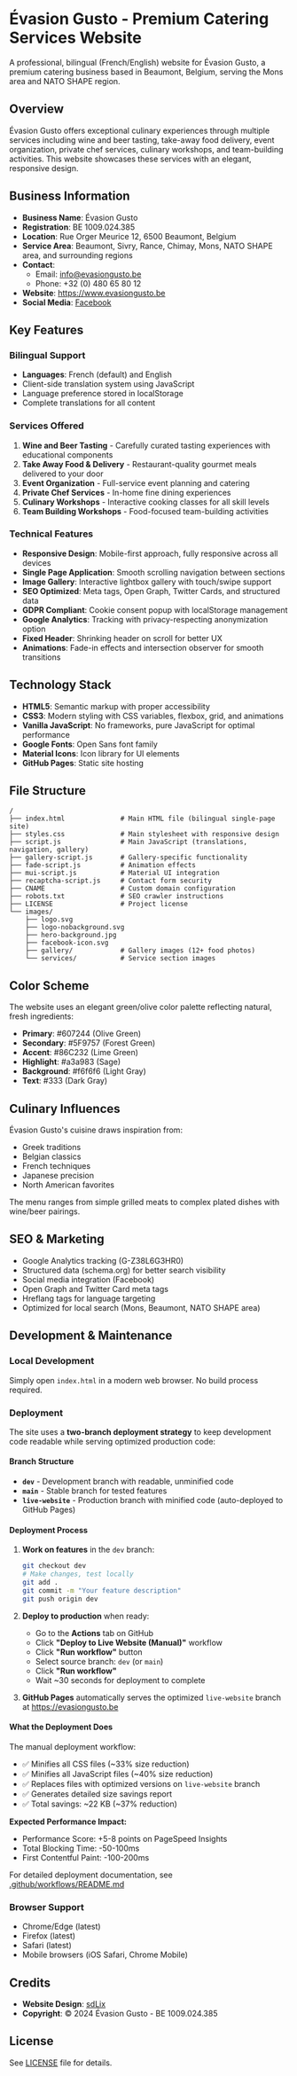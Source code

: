 # Évasion Gusto - Premium Catering Services Website

A professional, bilingual (French/English) website for Évasion Gusto, a premium catering business based in Beaumont, Belgium, serving the Mons area and NATO SHAPE region.

## Overview

Évasion Gusto offers exceptional culinary experiences through multiple services including wine and beer tasting, take-away food delivery, event organization, private chef services, culinary workshops, and team-building activities. This website showcases these services with an elegant, responsive design.

## Business Information

- **Business Name**: Évasion Gusto
- **Registration**: BE 1009.024.385
- **Location**: Rue Orger Meurice 12, 6500 Beaumont, Belgium
- **Service Area**: Beaumont, Sivry, Rance, Chimay, Mons, NATO SHAPE area, and surrounding regions
- **Contact**:
  - Email: info@evasiongusto.be
  - Phone: +32 (0) 480 65 80 12
- **Website**: https://www.evasiongusto.be
- **Social Media**: [Facebook](https://www.facebook.com/profile.php?id=61563989882231)

## Key Features

### Bilingual Support
- **Languages**: French (default) and English
- Client-side translation system using JavaScript
- Language preference stored in localStorage
- Complete translations for all content

### Services Offered

1. **Wine and Beer Tasting** - Carefully curated tasting experiences with educational components
2. **Take Away Food & Delivery** - Restaurant-quality gourmet meals delivered to your door
3. **Event Organization** - Full-service event planning and catering
4. **Private Chef Services** - In-home fine dining experiences
5. **Culinary Workshops** - Interactive cooking classes for all skill levels
6. **Team Building Workshops** - Food-focused team-building activities

### Technical Features

- **Responsive Design**: Mobile-first approach, fully responsive across all devices
- **Single Page Application**: Smooth scrolling navigation between sections
- **Image Gallery**: Interactive lightbox gallery with touch/swipe support
- **SEO Optimized**: Meta tags, Open Graph, Twitter Cards, and structured data
- **GDPR Compliant**: Cookie consent popup with localStorage management
- **Google Analytics**: Tracking with privacy-respecting anonymization option
- **Fixed Header**: Shrinking header on scroll for better UX
- **Animations**: Fade-in effects and intersection observer for smooth transitions

## Technology Stack

- **HTML5**: Semantic markup with proper accessibility
- **CSS3**: Modern styling with CSS variables, flexbox, grid, and animations
- **Vanilla JavaScript**: No frameworks, pure JavaScript for optimal performance
- **Google Fonts**: Open Sans font family
- **Material Icons**: Icon library for UI elements
- **GitHub Pages**: Static site hosting

## File Structure

```
/
├── index.html              # Main HTML file (bilingual single-page site)
├── styles.css              # Main stylesheet with responsive design
├── script.js               # Main JavaScript (translations, navigation, gallery)
├── gallery-script.js       # Gallery-specific functionality
├── fade-script.js          # Animation effects
├── mui-script.js           # Material UI integration
├── recaptcha-script.js     # Contact form security
├── CNAME                   # Custom domain configuration
├── robots.txt              # SEO crawler instructions
├── LICENSE                 # Project license
└── images/
    ├── logo.svg
    ├── logo-nobackground.svg
    ├── hero-background.jpg
    ├── facebook-icon.svg
    ├── gallery/            # Gallery images (12+ food photos)
    └── services/           # Service section images
```

## Color Scheme

The website uses an elegant green/olive color palette reflecting natural, fresh ingredients:

- **Primary**: #607244 (Olive Green)
- **Secondary**: #5F9757 (Forest Green)
- **Accent**: #86C232 (Lime Green)
- **Highlight**: #a3a983 (Sage)
- **Background**: #f6f6f6 (Light Gray)
- **Text**: #333 (Dark Gray)

## Culinary Influences

Évasion Gusto's cuisine draws inspiration from:
- Greek traditions
- Belgian classics
- French techniques
- Japanese precision
- North American favorites

The menu ranges from simple grilled meats to complex plated dishes with wine/beer pairings.

## SEO & Marketing

- Google Analytics tracking (G-Z38L6G3HR0)
- Structured data (schema.org) for better search visibility
- Social media integration (Facebook)
- Open Graph and Twitter Card meta tags
- Hreflang tags for language targeting
- Optimized for local search (Mons, Beaumont, NATO SHAPE area)

## Development & Maintenance

### Local Development
Simply open `index.html` in a modern web browser. No build process required.

### Deployment

The site uses a **two-branch deployment strategy** to keep development code readable while serving optimized production code:

#### Branch Structure
- **`dev`** - Development branch with readable, unminified code
- **`main`** - Stable branch for tested features
- **`live-website`** - Production branch with minified code (auto-deployed to GitHub Pages)

#### Deployment Process

1. **Work on features** in the `dev` branch:
   ```bash
   git checkout dev
   # Make changes, test locally
   git add .
   git commit -m "Your feature description"
   git push origin dev
   ```

2. **Deploy to production** when ready:
   - Go to the **Actions** tab on GitHub
   - Click **"Deploy to Live Website (Manual)"** workflow
   - Click **"Run workflow"** button
   - Select source branch: `dev` (or `main`)
   - Click **"Run workflow"**
   - Wait ~30 seconds for deployment to complete

3. **GitHub Pages** automatically serves the optimized `live-website` branch at https://evasiongusto.be

#### What the Deployment Does

The manual deployment workflow:
- ✅ Minifies all CSS files (~33% size reduction)
- ✅ Minifies all JavaScript files (~40% size reduction)
- ✅ Replaces files with optimized versions on `live-website` branch
- ✅ Generates detailed size savings report
- ✅ Total savings: ~22 KB (~37% reduction)

**Expected Performance Impact:**
- Performance Score: +5-8 points on PageSpeed Insights
- Total Blocking Time: -50-100ms
- First Contentful Paint: -100-200ms

For detailed deployment documentation, see [.github/workflows/README.md](.github/workflows/README.md)

### Browser Support
- Chrome/Edge (latest)
- Firefox (latest)
- Safari (latest)
- Mobile browsers (iOS Safari, Chrome Mobile)

## Credits

- **Website Design**: [sdLix](https://sdlix.com)
- **Copyright**: © 2024 Évasion Gusto - BE 1009.024.385

## License

See [LICENSE](LICENSE) file for details.
